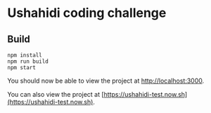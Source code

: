 # Ushahidi coding challenge

## Build

```
npm install
npm run build
npm start
```

You should now be able to view the project at [http://localhost:3000](http://localhost:3000).

You can also view the project at
[https://ushahidi-test.now.sh](https://ushahidi-test.now.sh).
